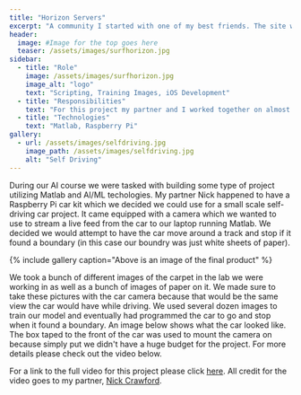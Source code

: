 ```yaml
---
title: "Horizon Servers"
excerpt: "A community I started with one of my best friends. The site was built from scratch, same goes with the forums."
header:
  image: #Image for the top goes here
  teaser: /assets/images/surfhorizon.jpg
sidebar:
  - title: "Role"
    image: /assets/images/surfhorizon.jpg
    image_alt: "logo"
    text: "Scripting, Training Images, iOS Development"
  - title: "Responsibilities"
    text: "For this project my partner and I worked together on almost all tasks. This included gathering the images for training, training the model, and programming the car to actually drive/stop."
  - title: "Technologies"
    text: "Matlab, Raspberry Pi"
gallery:
  - url: /assets/images/selfdriving.jpg
    image_path: /assets/images/selfdriving.jpg
    alt: "Self Driving"
---
```


During our AI course we were tasked with building some type of project utilizing Matlab and AI/ML techologies. My partner Nick happened to have a Raspberry Pi car kit which we decided we could use for a small scale self-driving car project. It came equipped with a camera which we wanted to use to stream a live feed from the car to our laptop running Matlab. We decided we would attempt to have the car move around a track and stop if it found a boundary (in this case our boundry was just white sheets of paper).

{% include gallery caption="Above is an image of the final product" %}

We took a bunch of different images of the carpet in the lab we were working in as well as a bunch of images of paper on it. We made sure to take these pictures with the car camera because that would be the same view the car would have while driving. We used several dozen images to train our model and eventually had programmed the car to go and stop when it found a boundary. An image below shows what the car looked like. The box taped to the front of the car was used to mount the camera on because simply put we didn't have a huge budget for the project. For more details please check out the video below.

For a link to the full video for this project please click [here](https://www.youtube.com/watch?v=KHnYkcCm28w). All credit for the video goes to my partner, [Nick Crawford](https://www.linkedin.com/in/nickdcrawford/).
